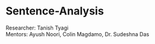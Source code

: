 # Sentence-Analysis
 
Researcher: Tanish Tyagi <br>
Mentors: Ayush Noori, Colin Magdamo, Dr. Sudeshna Das

